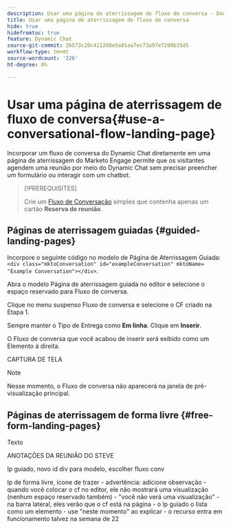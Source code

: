 ```yaml
---
description: Usar uma página de aterrissagem de fluxo de conversa - Documentação do Marketo - Documentação do produto
title: Usar uma página de aterrissagem de fluxo de conversa
hide: true
hidefromtoc: true
feature: Dynamic Chat
source-git-commit: 26573c20c411208e5a01aa7ec73a97e7208b35d5
workflow-type: tm+mt
source-wordcount: '226'
ht-degree: 0%

---
```


# Usar uma página de aterrissagem de fluxo de conversa{#use-a-conversational-flow-landing-page}

Incorporar um fluxo de conversa do Dynamic Chat diretamente em uma página de aterrissagem do Marketo Engage permite que os visitantes agendem uma reunião por meio do Dynamic Chat sem precisar preencher um formulário ou interagir com um chatbot.

>[!PREREQUISITES]
>
>Crie um [Fluxo de Conversação](/help/marketo/product-docs/demand-generation/dynamic-chat/automated-chat/create-a-conversational-flow.md) simples que contenha apenas um cartão **Reserva de reunião**.

## Páginas de aterrissagem guiadas {#guided-landing-pages}

Incorpore o seguinte código no modelo de Página de Aterrissagem Guiada: `<div class="mktoConversation" id="exampleConversation" mktoName= "Example Conversation"></div>`.

Abra o modelo Página de aterrissagem guiada no editor e selecione o espaço reservado para Fluxo de conversa.

Clique no menu suspenso Fluxo de conversa e selecione o CF criado na Etapa 1.

Sempre manter o Tipo de Entrega como **Em linha**. Clique em **Inserir**.

O Fluxo de conversa que você acabou de inserir será exibido como um Elemento à direita.

CAPTURA DE TELA

>[!NOTE]
>
>Nesse momento, o Fluxo de conversa não aparecerá na janela de pré-visualização principal.

## Páginas de aterrissagem de forma livre {#free-form-landing-pages}

Texto


ANOTAÇÕES DA REUNIÃO DO STEVE

lp guiado, novo id div para modelo, escolher fluxo conv

lp de forma livre, ícone de trazer - advertência: adicione observação - quando você colocar o cf no editor, ele não mostrará uma visualização (nenhum espaço reservado também) - &quot;você não verá uma visualização&quot; - na barra lateral, eles verão que o cf está na página - o lp guiado o lista como um elemento - use &quot;neste momento&quot; ao explicar - o recurso entra em funcionamento talvez na semana de 22
